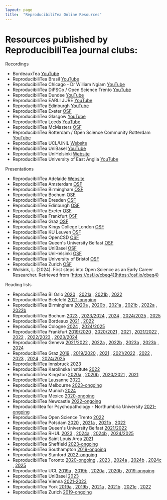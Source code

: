 ```yaml
---
layout: page
title:  "ReproducibiliTea Online Resources"
---
```


# Resources published by ReproducibiliTea journal clubs:


Recordings


*  BordeauxTea [YouTube](https://www.youtube.com/playlist?list=PLg2e4R8SdhpeuGmNC_YpqA75rRFg81Pg-)   
*  ReproducibiliTea Brasil [YouTube](https://www.youtube.com/playlist?list=PLfID5M8U8w5tfNmLgz2jM0ggn_azVVT4j)  
*  ReproducibiliTea Chicago - Dr William Ngiam [YouTube](https://www.youtube.com/@WilliamNgiam/videos)
*  ReproducibiliTea DiPSCo / Open Science Trento [YouTube](https://www.youtube.com/@ReproTeaUnitn/videos)    
*  ReproducibiliTea Dundee [YouTube](https://www.youtube.com/@dundeereproducibilitea2015/videos)   
*  ReproducibiliTea EARLI JURE [YouTube](https://www.youtube.com/playlist?list=PL3XjW1TIAkRRFJTjMY-AYLECF7-qAEUIy) 
*  ReproducibiliTea Edinburgh [YouTube](https://www.youtube.com/@edinburghreproducibilitea1277/videos)   
*  ReproducibiliTea Exeter [OSF](https://osf.io/kh5px/files/osfstorage) 
*  ReproducibiliTea Glasgow [YouTube](https://www.youtube.com/@glasgowreproducibilitea1816/videos)    
*  ReproducibiliTea Leeds [YouTube](https://www.youtube.com/@leedsreproducibilitea8534/videos)   
*  ReproducibiliTea McMasters [OSF](https://osf.io/xtezw/)  
*  ReproducibiliTea Rotterdam / Open Science Community Rotterdam [YouTube](https://www.youtube.com/@opensciencecommunityrotter4952/videos)   
*  ReproducibiliTea UCL/UNIL [Website](https://sites.google.com/view/reproducibilitea-ucl/recordings?authuser=0)  
*  ReproducibiliTea UniBasel [YouTube](https://www.youtube.com/@bam_mri/videos) 
*  ReproducibiliTea UniHelsinki [Website](https://www.helsinki.fi/fi/unitube/video/ecd3c68d-b4f6-4948-8f0a-6e53a5c7c2ea) 
*  ReproducibiliTea University of East Anglia [YouTube](https://www.youtube.com/@reproducibiliteauea1434/videos)

Presentations


*  ReproducibiliTea Adelaide [Website](https://sites.google.com/view/rtea-adelaide/archive?authuser=0#h.vhxe0weq4031) 
*  ReproducibiliTea Amsterdam [OSF](https://osf.io/sn6dk/files/osfstorage) 
*  ReproducibiliTea Birmingham [OSF](https://osf.io/jbqw6/files/osfstorage) 
*  ReproducibiliTea Bochum [OSF](https://osf.io/vak6y/files/osfstorage) 
*  ReproducibiliTea Dresden [OSF](https://osf.io/8gkqn/files/osfstorage) 
*  ReproducibiliTea Edinburgh [OSF](https://osf.io/kh5px/files/osfstorage) 
*  ReproducibiliTea Exeter [OSF](https://osf.io/kh5px/files/osfstorage) 
*  ReproducibiliTea Frankfurt [OSF](https://osf.io/254t7/files/osfstorage) 
*  ReproducibiliTea Graz [OSF](https://osf.io/r3hcn/) 
*  ReproducibiliTea Kings College London [OSF](https://osf.io/msb2f/files/osfstorage) 
*  ReproducibiliTea KU Leuven [OSF](https://osf.io/4fyaq/files/osfstorage) 
*  ReproducibiliTea OpenCSD [OSF](https://osf.io/bsq5u/files/osfstorage) 
*  ReproducibiliTea Queen's University Belfast [OSF](https://osf.io/2rgth/files/osfstorage) 
*  ReproducibiliTea UniBasel [OSF](https://osf.io/kp98v/files/osfstorage) 
*  ReproducibiliTea UniHelsinki [OSF](https://osf.io/4r5xt/files/osfstorage) 
*  ReproducibiliTea University of Bristol [OSF](https://osf.io/9zbcw/files/osfstorage) 
*  ReproducibiliTea Zurich [OSF](https://osf.io/f2dt8/files/osfstorage) 
*  Wolsink, L. (2024). First steps into Open Science as an Early Career Researcher. Retrieved from [https://osf.io/cbeq4](https://osf.io/cbeq4)

  Reading lists

*  ReproducibiliTea BI Oslo [2020](https://osf.io/cf8ja) , [2021a](https://osf.io/8tpjc) , [2021b](https://osf.io/3k7zp) , [2022](https://osf.io/6ubwk)
*  ReproducibiliTea Bielefeld [2021-ongoing](https://burst.pages.ub.uni-bielefeld.de/burst/resources/2021-11-05-paper/)
*  ReproducibiliTea Birmingham [2020a](https://osf.io/uns3b) , [2020b](https://osf.io/c5njh) , [2021a](https://osf.io/e5sbp) , [2021b](https://osf.io/trb4p) , [2022a](https://osf.io/dgjnx) , [2022b](https://osf.io/rkn67)
*  ReproducibiliTea Bochum [2023](https://osf.io/ev4zw) , [2023/2024](https://osf.io/957d3) , [2024](https://osf.io/azr2q) , [2024/2025](https://osf.io/fcbw7) , [2025](https://osf.io/zmrpj)
*  ReproducibiliTea Bordeaux [2021](https://osf.io/jqxw6/wiki/Schedule-21/) , [2022](https://osf.io/jqxw6/wiki/Schedule/)
*  ReproducibiliTea Cologne [2024](https://ub.uni-koeln.de/en/courses-consultations/specials/reproducibilitea-in-the-humaniteas/reproducibilitea-ss-2024) , [2024/2025](https://ub.uni-koeln.de/en/kurse-beratung/specials/reproducibilitea-in-the-humaniteas/reproducibilitea-ws-2024-25)
*  ReproducibiliTea Frankfurt [2019/2020](https://osf.io/jk74w) , [2020/2021](https://osf.io/jfbv5) , [2021](https://osf.io/8v764) , [2021/2022](https://osf.io/ebd6x) , [2022](https://osf.io/vqhkw) , [2022/2023](https://osf.io/zng2d) , [2023/2024](https://osf.io/9hrtw)
*  ReproducibiliTea Geneva [2021/2022](https://osf.io/qrsgc) , [2022a](https://osf.io/9yek7) , [2022b](https://osf.io/yt2rs) , [2023a](https://osf.io/cjg7m) , [2023b](https://osf.io/mt7rj) , [2024](https://osf.io/gf53t)
*  ReproducibiliTea Graz [2019](https://osf.io/g4e8j) , [2019/2020](https://osf.io/8kbm2) , [2021](https://osf.io/buv2g) , [2021/2022](https://osf.io/v7f4t) , [2022](https://osf.io/rkfbs) , [2023](https://osf.io/2mjgh) , [2024](https://osf.io/x2unk) , [2024/2025](https://osf.io/2at7j)
*  ReproducibiliTea Innsbruck [2023](https://osf.io/jtx2m/wiki/home/)
*  ReproducibiliTea Karolinska Institute [2022](https://osf.io/k9wzn)
*  ReproducibiliTea Kingston [2020a](https://osf.io/y7sed) , [2020b](https://osf.io/z2wrq) , [2020/2021](https://osf.io/q7dk4) , [2021](https://osf.io/4gkcj)
*  ReproducibiliTea Lausanne [2022](https://osf.io/76gcb)
*  ReproducibiliTea Melbourne [2023-ongoing](https://www.aus-rn.org/journal-clubs)
*  ReproducibiliTea Munich [2024](https://www.osc.uni-muenchen.de/meetups/reproducibilitea/reprot_programm_sose2024.pdf)
*  ReproducibiliTea México [2020-ongoing](https://sites.google.com/view/rptmx)
*  ReproducibiliTea Newcastle [2022-ongoing](https://www.ncl.ac.uk/library/academics-and-researchers/lrs/open-research/reproducibilitea/)
*  Reproducibilitea for Psychopathology - Northumbria University [2021-ongoing](https://osf.io/3vd59/files/osfstorage)
*  ReproducibiliTea Open Science Trento [2022](https://sites.google.com/unitn.it/reproducibilitea/reading-list/our-reading-list?authuser=0)
*  ReproducibiliTea Potsdam [2020](https://osf.io/ucm58) ,  [2021a](https://osf.io/8ta73) , [2021b](https://osf.io/k9etb) , [2022](https://osf.io/vwqgb)
*  ReproducibiliTea Queen's University Belfast [2021/2022](https://osf.io/cnu82)
*  ReproducibiliTea RHUL [2023](https://osf.io/9zxbh) ,  [2024a](https://osf.io/x4ynd) ,  [2024b](https://osf.io/8mqat) , [2024/2025](https://osf.io/r9uts)
*  ReproducibiliTea Saint Louis Area [2021](https://osf.io/edpx6)
*  ReproducibiliTea Sheffield [2023-ongoing](https://reproducibilitea-sheffield.github.io/)
*  ReproducibiliTea Southampton [2019-ongoing](https://library.soton.ac.uk/lovedata/reproducibiliTea#previous)
*  ReproducibiliTea Stanford [2022-ongoing](https://med.stanford.edu/sporr/education/training/ReproducibiliTea.html)
*  ReproducibiliTea Toronto [2020-ongoing](https://osf.io/h3adt/wiki/home/) , [2023](https://osf.io/r6t57) , [2024a](https://osf.io/j9c5m) , [2024b](https://osf.io/zjh3p) , [2024c](https://osf.io/wzagr) , [2025](https://osf.io/7dh3j)
*  ReproducibiliTea UCL [2019a](https://osf.io/nkhyu) , [2019b](https://osf.io/pnx7j) , [2020a](https://osf.io/ypqz5) , [2020b](https://osf.io/k5486) ,  [2019-ongoing](https://sites.google.com/view/reproducibilitea-ucl/past-events?authuser=0)
*  ReproducibiliTea UniBasel [2023](https://osf.io/rqp56)
*  ReproducibiliTea Vienna [2021-2023](https://drive.google.com/file/d/11y1iwtVbv_dPasHGWJUdfqLPh5i8T1IO/view)
*  ReproducibiliTea York [2019a](https://osf.io/msr43) , [2019b](https://osf.io/3e2jb) , [2021a](https://osf.io/2hj3n) ,  [2021b](https://osf.io/yhzqw) ,  [2021c](https://osf.io/qg9ec) , [2022](https://osf.io/bq9na)
*  ReproducibiliTea Zurich [2019-ongoing](https://www.crs.uzh.ch/en/training/ReproducibiliTea.html)




